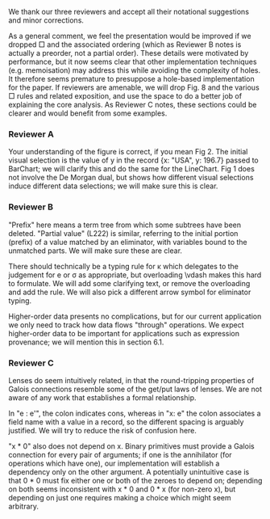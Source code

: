 We thank our three reviewers and accept all their notational suggestions and minor corrections.

As a general comment, we feel the presentation would be improved if we dropped □ and the associated ordering (which as Reviewer B notes is actually a preorder, not a partial order). These details were motivated by performance, but it now seems clear that other implementation techniques (e.g. memoisation) may address this while avoiding the complexity of holes. It therefore seems premature to presuppose a hole-based implementation for the paper. If reviewers are amenable, we will drop Fig. 8 and the various □ rules and related exposition, and use the space to do a better job of explaining the core analysis. As Reviewer C notes, these sections could be clearer and would benefit from some examples.

### Reviewer A

Your understanding of the figure is correct, if you mean Fig 2. The initial visual selection is the value of y in the record {x: "USA", y: 196.7} passed to BarChart; we will clarify this and do the same for the LineChart. Fig 1 does not involve the De Morgan dual, but shows how different visual selections induce different data selections; we will make sure this is clear.

### Reviewer B

"Prefix" here means a term tree from which some subtrees have been deleted. "Partial value" (L222) is similar, referring to the initial portion (prefix) of a value matched by an eliminator, with variables bound to the unmatched parts. We will make sure these are clear.

There should technically be a typing rule for κ which delegates to the judgement for e or σ as appropriate, but overloading \vdash makes this hard to formulate. We will add some clarifying text, or remove the overloading and add the rule. We will also pick a different arrow symbol for eliminator typing.

Higher-order data presents no complications, but for our current application we only need to track how data flows "through" operations. We expect higher-order data to be important for applications such as expression provenance; we will mention this in section 6.1.

### Reviewer C

Lenses do seem intuitively related, in that the round-tripping properties of Galois connections resemble some of the get/put laws of lenses. We are not aware of any work that establishes a formal relationship.

In "e : e'", the colon indicates cons, whereas in "x: e" the colon associates a field name with a value in a record, so the different spacing is arguably justified. We will try to reduce the risk of confusion here.

"x * 0" also does not depend on x. Binary primitives must provide a Galois connection for every pair of arguments; if one is the annihilator (for operations which have one), our implementation will establish a dependency only on the other argument. A potentially unintuitive case is that 0 * 0 must fix either one or both of the zeroes to depend on; depending on both seems inconsistent with x * 0 and 0 * x (for non-zero x), but depending on just one requires making a choice which might seem arbitrary.
